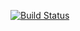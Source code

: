 [![Build Status](https://secure.travis-ci.org/vaax/markov.png)](https://travis-ci.org/vaax/markov)




